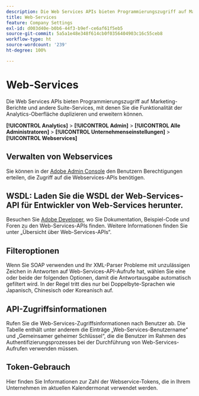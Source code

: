 ```yaml
---
description: Die Web Services APIs bieten Programmierungszugriff auf Marketing-Berichte und andere Suite-Services, mit denen Sie die Funktionalität der Analytics-Oberfläche duplizieren und erweitern können.
title: Web-Services
feature: Company Settings
exl-id: d003d40e-b0b6-44f3-b9ef-ce6af61f5eb5
source-git-commit: 5a5a1e48e348f614cb0f0356404903c16c55ceb8
workflow-type: ht
source-wordcount: '239'
ht-degree: 100%

---
```


# Web-Services

Die Web Services APIs bieten Programmierungszugriff auf Marketing-Berichte und andere Suite-Services, mit denen Sie die Funktionalität der Analytics-Oberfläche duplizieren und erweitern können.

**[!UICONTROL Analytics]** > **[!UICONTROL Admin]** > **[!UICONTROL Alle Administratoren]** > **[!UICONTROL Unternehmenseinstellungen]** > **[!UICONTROL Webservices]**

## Verwalten von Webservices

Sie können in der [Adobe Admin Console](https://helpx.adobe.com/de/enterprise/using/admin-console.html) den Benutzern Berechtigungen erteilen, die Zugriff auf die Webservices-APIs benötigen.

## WSDL: Laden Sie die WSDL der Web-Services-API für Entwickler von Web-Services herunter.

Besuchen Sie [Adobe Developer](https://developer.adobe.com/analytics-apis/docs/2.0/), wo Sie Dokumentation, Beispiel-Code und Foren zu den Web-Services-APIs finden. Weitere Informationen finden Sie unter „Übersicht über Web-Services-APIs“.

## Filteroptionen

Wenn Sie SOAP verwenden und Ihr XML-Parser Probleme mit unzulässigen Zeichen in Antworten auf Web-Services-API-Aufrufe hat, wählen Sie eine oder beide der folgenden Optionen, damit die Antwortausgabe automatisch gefiltert wird. In der Regel tritt dies nur bei Doppelbyte-Sprachen wie Japanisch, Chinesisch oder Koreanisch auf.

## API-Zugriffsinformationen

Rufen Sie die Web-Services-Zugriffsinformationen nach Benutzer ab. Die Tabelle enthält unter anderem die Einträge „Web-Services-Benutzername“ und „Gemeinsamer geheimer Schlüssel“, die die Benutzer im Rahmen des Authentifizierungsprozesses bei der Durchführung von Web-Services-Aufrufen verwenden müssen.

## Token-Gebrauch

Hier finden Sie Informationen zur Zahl der Webservice-Tokens, die in Ihrem Unternehmen im aktuellen Kalendermonat verwendet werden.
